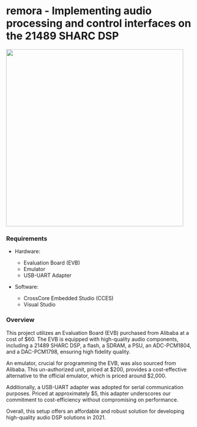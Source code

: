 # remora - Implementing audio processing and control interfaces on the 21489 SHARC DSP

<img src="https://user-images.githubusercontent.com/15021145/285431726-ce0b137a-df77-49d8-b06e-e49332750b60.jpg" width="480">

### Requirements

- Hardware:
  - Evaluation Board (EVB)
  - Emulator
  - USB-UART Adapter

- Software:
  - CrossCore Embedded Studio (CCES)
  - Visual Studio

### Overview

This project utilizes an Evaluation Board (EVB) purchased from Alibaba at a cost of $60. The EVB is equipped with high-quality audio components, including a 21489 SHARC DSP, a flash, a SDRAM, a PSU, an ADC-PCM1804, and a DAC-PCM1798, ensuring high fidelity quality.

An emulator, crucial for programming the EVB, was also sourced from Alibaba. This un-authorized unit, priced at $200, provides a cost-effective alternative to the official emulator, which is priced around $2,000.

Additionally, a USB-UART adapter was adopted for serial communication purposes. Priced at approximately $5, this adapter underscores our commitment to cost-efficiency without compromising on performance.

Overall, this setup offers an affordable and robust solution for developing high-quality audio DSP solutions in 2021.
